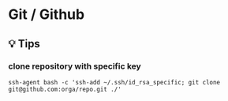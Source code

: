 # Git / Github

## :bulb: Tips

### clone repository with specific key

`ssh-agent bash -c 'ssh-add ~/.ssh/id_rsa_specific; git clone git@github.com:orga/repo.git ./'`
